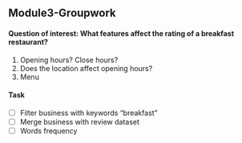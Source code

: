 ## Module3-Groupwork
#### Question of interest: What features affect the rating of a breakfast restaurant?
1. Opening hours? Close hours?
2. Does the location affect opening hours?
3. Menu
#### Task
- [ ] Filter business with keywords “breakfast”
- [ ] Merge business with review dataset
- [ ] Words frequency
